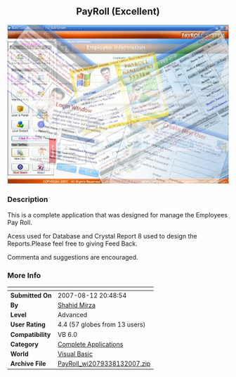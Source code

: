 ﻿<div align="center">

## PayRoll \(Excellent\)

<img src="PIC2007813922488576.jpg">
</div>

### Description

This is a complete application that was designed for manage the Employees Pay Roll.

Acess used for Database and Crystal Report 8 used to design the Reports.Please feel free to giving Feed Back.

Commenta and suggestions are encouraged.
 
### More Info
 


<span>             |<span>
---                |---
**Submitted On**   |2007-08-12 20:48:54
**By**             |[Shahid Mirza](https://github.com/Planet-Source-Code/PSCIndex/blob/master/ByAuthor/shahid-mirza.md)
**Level**          |Advanced
**User Rating**    |4.4 (57 globes from 13 users)
**Compatibility**  |VB 6\.0
**Category**       |[Complete Applications](https://github.com/Planet-Source-Code/PSCIndex/blob/master/ByCategory/complete-applications__1-27.md)
**World**          |[Visual Basic](https://github.com/Planet-Source-Code/PSCIndex/blob/master/ByWorld/visual-basic.md)
**Archive File**   |[PayRoll\_wi2079338132007\.zip](https://github.com/Planet-Source-Code/shahid-mirza-payroll-excellent__1-69147/archive/master.zip)








